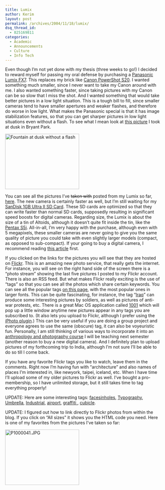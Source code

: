 ```yaml
---
title: Lumix
author: Kerim
layout: post
permalink: /archives/2004/11/18/lumix/
dsq_thread_id:
  - 825169811
categories:
  - Academic
  - Announcements
  - Culture
  - Info Tech
---
```

Even though I&#8217;m not yet done with my thesis (three weeks to go!) I decided to reward myself for passing my oral defense by purchasing a <a href="http://www.dcresource.com/reviews/panasonic/dmc_fx7-review/index.shtml" onclick="_gaq.push(['_trackEvent', 'outbound-article', 'http://www.dcresource.com/reviews/panasonic/dmc_fx7-review/index.shtml', 'Panasonic Lumix FX7']);" >Panasonic Lumix FX7</a>. This replaces my brick like <a href="http://www.dpreview.com/reviews/canons20/" onclick="_gaq.push(['_trackEvent', 'outbound-article', 'http://www.dpreview.com/reviews/canons20/', 'Canon PowerShot S20']);" >Canon PowerShot S20</a>. I wanted something much smaller, since I never want to take my Canon around with me. I also wanted something faster, since taking pictures with my Canon can be so slow that I miss the shot. And I wanted something that would take better pictures in a low light situation. This is a tough bill to fill, since smaller cameras tend to have smaller apertures and weaker flashes, and therefore do worse in low light. What makes the Panasonic special is that it has image stabilization features, so that you can get sharper pictures in low light situations even without a flash. To see what I mean look at <a href="http://flickr.com/photos/kerim/1546183/" onclick="_gaq.push(['_trackEvent', 'outbound-article', 'http://flickr.com/photos/kerim/1546183/', 'this picture']);" >this picture</a> I took at dusk in Bryant Park.

<a href="http://www.flickr.com/photos/kerim/1546183/" onclick="_gaq.push(['_trackEvent', 'outbound-article', 'http://www.flickr.com/photos/kerim/1546183/', '']);"  title="Photo Sharing"><img src="http://www.flickr.com/photos/1546183_aa0d2d87ed_m.jpg" width="240" height="180" alt="Fountain at dusk without a flash" /></a>

You can see all the pictures I&#8217;ve <span style="text-decoration: line-through;">taken with</span> posted from my Lumix so far, <a href="http://flickr.com/photos/kerim/tags/lumix/" onclick="_gaq.push(['_trackEvent', 'outbound-article', 'http://flickr.com/photos/kerim/tags/lumix/', 'here']);" >here</a>. The new camera is certainly faster as well, but I&#8217;m still waiting for my <a href="http://www.pricegrabber.com/search_getprod.php?sort_type=bottomline&#38;masterid=4649032&#38;isbn=&#38;pid=" onclick="_gaq.push(['_trackEvent', 'outbound-article', 'http://www.pricegrabber.com/search_getprod.php?sort_type=bottomline&masterid=4649032&isbn=&pid=', 'SanDisk 1GB Ultra II SD Card']);" >SanDisk 1GB Ultra II SD Card</a>. These SD cards are optimized so that they can write faster than normal SD cards, supposedly resulting in significant speed boosts for digital cameras. Regarding size, the Lumix is about the size of a tin of Altoids, although it doesn&#8217;t quite fit inside the tin, like the <a href="http://www.steves-digicams.com/2004_reviews/optios5i.html" onclick="_gaq.push(['_trackEvent', 'outbound-article', 'http://www.steves-digicams.com/2004_reviews/optios5i.html', 'Pentax S5i']);" >Pentax S5i</a>. All-in-all, I&#8217;m very happy with the purchase, although even with 5 megapixels, these smaller cameras are never going to give you the same quality of picture you could take with even slightly larger models (compact, as opposed to sub-compact). If your going to buy a digital camera, I recommend reading <a href="http://db.tidbits.com/getbits.acgi?tbart=07891" onclick="_gaq.push(['_trackEvent', 'outbound-article', 'http://db.tidbits.com/getbits.acgi?tbart=07891', 'this article']);" >this article</a> first.

If you clicked on the links for the pictures you will see that they are hosted on <a href="http://flickr.com/photos/kerim/" onclick="_gaq.push(['_trackEvent', 'outbound-article', 'http://flickr.com/photos/kerim/', 'Flickr']);" >Flickr</a>. This is an amazing new photo service, that really gets the internet. For instance, you will see on the right hand side of the screen there is a &#8220;photo stream&#8221; showing the last five pictures I posted to my Flickr account. There is also an RSS feed. But what makes Flickr really exciting is the use of &#8220;tags&#8221; so that you can see all the photos which share certain keywords. You can see all the popular tags <a href="http://flickr.com/photos/tags/" onclick="_gaq.push(['_trackEvent', 'outbound-article', 'http://flickr.com/photos/tags/', 'on this page']);" >on this page</a>, with the most popular ones in larger fonts. This can be quite fascinating, for instance, the tag &#8220;<a href="http://flickr.com/photos/tags/iraq/" onclick="_gaq.push(['_trackEvent', 'outbound-article', 'http://flickr.com/photos/tags/iraq/', 'Iraq']);" >Iraq</a>&#8221; can produce some interesting pictures by soldiers, as well as pictures of anti-war protests, etc. There is a great Mac OS application called <a href="http://1001.kung-foo.tv/" onclick="_gaq.push(['_trackEvent', 'outbound-article', 'http://1001.kung-foo.tv/', '1001']);" >1001</a> which will pop up a little window anytime new pictures appear in any tags you are subscribed to. (It also lets you upload to Flickr, although I prefer using the <a href="http://www.macupdate.com/info.php/id/16042" onclick="_gaq.push(['_trackEvent', 'outbound-article', 'http://www.macupdate.com/info.php/id/16042', 'iPhoto plugin']);" >iPhoto plugin</a>.) This can be very useful if you are doing a group project and everyone agrees to use the same (obscure) tag, it can also be voyeuristic fun. Personally, I am still thinking of various ways to incorporate it into an <a href="http://wiki.oxus.net/207b" onclick="_gaq.push(['_trackEvent', 'outbound-article', 'http://wiki.oxus.net/207b', 'anthropology and photography course']);" >anthropology and photography course</a> I will be teaching next semester (another reason to buy a new digital camera). And I definitely plan to upload pictures of my forthcoming trip to India, although I&#8217;m not sure I&#8217;ll be able to do so till I come back.

If you have any favorite Flickr tags you like to watch, leave them in the comments. Right now I&#8217;m having fun with &#8220;architecture&#8221; and also names of places I&#8217;m interested in, like newyork, taipei, iceland, etc. When I have time I&#8217;ll upload some of my older pictures to Flickr as well. I&#8217;ve bought a pro-membership, so I have unlimited storage, but it still takes time to tag everything properly!

UPDATE: Here are some interesting tags: <a href="http://www.flickr.com/photos/tags/facesinholes/" onclick="_gaq.push(['_trackEvent', 'outbound-article', 'http://www.flickr.com/photos/tags/facesinholes/', 'facesinholes']);" >facesinholes</a>, <a href="http://www.flickr.com/photos/tags/typography/" onclick="_gaq.push(['_trackEvent', 'outbound-article', 'http://www.flickr.com/photos/tags/typography/', 'Typography']);" >Typography</a>, <a href="http://www.flickr.com/photos/tags/umbrella/" onclick="_gaq.push(['_trackEvent', 'outbound-article', 'http://www.flickr.com/photos/tags/umbrella/', 'Umbrella']);" >Umbrella</a>, <a href="http://www.flickr.com/photos/tags/industrial/" onclick="_gaq.push(['_trackEvent', 'outbound-article', 'http://www.flickr.com/photos/tags/industrial/', 'Industrial']);" >Industrial</a>, <a href="http://www.flickr.com/photos/tags/airport/" onclick="_gaq.push(['_trackEvent', 'outbound-article', 'http://www.flickr.com/photos/tags/airport/', 'airport']);" >airport</a>, <a href="http://www.flickr.com/photos/tags/graffiti/" onclick="_gaq.push(['_trackEvent', 'outbound-article', 'http://www.flickr.com/photos/tags/graffiti/', ' graffiti ']);" > graffiti </a>, <a href="http://www.flickr.com/photos/tags/cubicle/" onclick="_gaq.push(['_trackEvent', 'outbound-article', 'http://www.flickr.com/photos/tags/cubicle/', 'cubicle']);" >cubicle</a>.

UPDATE: I figured out how to link directly to Flickr photos from within the blog. If you click on &#8220;All sizes&#8221; it shows you the HTML code you need. Here is one of my favorites from the pictures I&#8217;ve taken so far:

<a href="http://www.flickr.com/photos/kerim/1546114/" onclick="_gaq.push(['_trackEvent', 'outbound-article', 'http://www.flickr.com/photos/kerim/1546114/', '']);"  title="Photo Sharing"><img src="http://www.flickr.com/photos/1546114_586a3f08ce_m.jpg" width="240" height="180" alt="P1000041.JPG" /></a>

